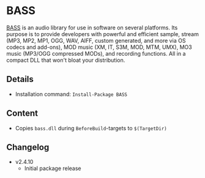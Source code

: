 BASS
===

[BASS] is an audio library for use in software on several platforms. Its purpose is to provide developers with powerful and efficient sample, stream (MP3, MP2, MP1, OGG, WAV, AIFF, custom generated, and more via OS codecs and add-ons), MOD music (XM, IT, S3M, MOD, MTM, UMX), MO3 music (MP3/OGG compressed MODs), and recording functions. All in a compact DLL that won't bloat your distribution.

Details
---
  - Installation command: ``Install-Package BASS``

Content
---
  - Copies ``bass.dll`` during ``BeforeBuild``-targets to ``$(TargetDir)``

Changelog
---
  - v2.4.10
      - Initial package release

[BASS]:       http://www.un4seen.com/bass.html